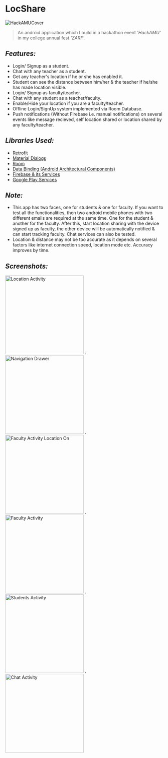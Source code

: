 # LocShare
![HackAMUCover](https://user-images.githubusercontent.com/38679082/56091329-285bfd00-5ecb-11e9-9443-d947606b63ac.png)

>An android application which I build in a hackathon event *'HackAMU'* in my college annual fest *'ZARF'*.


## *Features:*
- Login/ Signup as a student.
- Chat with any teacher as a student.
- Get any teacher's location if he or she has enabled it.
- Student can see the distance between him/her & the teacher if he/she has made location visible.
- Login/ Signup as faculty/teacher.
- Chat with any student as a teacher/faculty.
- Enable/Hide your location if you are a faculty/teacher.
- Offline Login/SignUp system implemented via Room Database.
- Push notifications (Without Firebase i.e. manual notifications) on several events like message recieved, self location shared or location shared by any faculty/teacher.




## *Libraries Used:*
- [Retrofit](https://github.com/square/retrofit)
- [Material Dialogs](https://github.com/afollestad/material-dialogs)
- [Room](https://developer.android.com/topic/libraries/architecture/room)
- [Data Binding (Android Architectural Components)](https://developer.android.com/topic/libraries/data-binding)
- [Firebase & its Services](https://firebase.google.com/docs/android/setup)
- [Google Play Services](https://developers.google.com/android/guides/setup)


## *Note:*
- This app has two faces, one for students & one for faculty. If you want to test all the functionalities, then two android mobile phones with two different emails are required at the same time. One for the student & another for the faculty. After this, start location sharing with the device signed up as faculty, the other device will be automatically notified & can start tracking faculty. Chat services can also be tested.
- Location & distance may not be too accurate as it depends on several factors like internet connection speed, location mode etc. Accuracy improves by time.

## *Screenshots:*
<img src="https://user-images.githubusercontent.com/38679082/58202271-aeead200-7cf4-11e9-943d-7203f6be1a77.png" alt="Location Activity" width="250"/> .    <img src="https://user-images.githubusercontent.com/38679082/58202274-aeead200-7cf4-11e9-9d80-b477ed379bd6.png" alt="Navigation Drawer" width="250"/> .    <img src="https://user-images.githubusercontent.com/38679082/58202278-b01bff00-7cf4-11e9-8874-f466a3dfb220.jpeg" alt="Faculty Activity Location On" width="250"/> .    <img src="https://user-images.githubusercontent.com/38679082/58202277-af836880-7cf4-11e9-8f7f-e1e7ad119a08.jpeg" alt="Faculty Activity" width="250"/> .    <img src="https://user-images.githubusercontent.com/38679082/58202275-af836880-7cf4-11e9-8c06-2a60882b6bac.png" alt="Students Activity" width="250"/> .    <img src="https://user-images.githubusercontent.com/38679082/58202279-b01bff00-7cf4-11e9-9c4e-46574220d948.jpeg" alt="Chat Activity" width="250"/>
